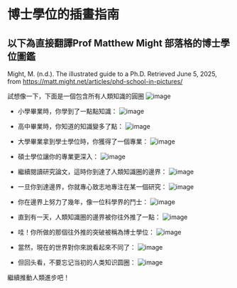 # 博士學位的插畫指南
## 以下為直接翻譯Prof Matthew Might 部落格的博士學位圖鑑
Might, M. (n.d.). The illustrated guide to a Ph.D. Retrieved June 5, 2025, from https://matt.might.net/articles/phd-school-in-pictures/ 


試想像一下，下面是一個包含所有人類知識的圓圈
![image](https://github.com/user-attachments/assets/bdd2ee83-2e22-4bc1-91c1-39da149c0998)


- 小學畢業時，你學到了一點點知識：
![image](https://github.com/user-attachments/assets/91f1e93f-d3b6-4ac7-b81d-d2fb789808a5)


- 高中畢業時，你知道的知識變多了點：
![image](https://github.com/user-attachments/assets/357b22c4-391e-46a9-b762-4ea0fecbe7eb)

- 大學畢業拿到學士學位時，你獲得了一個專業：
![image](https://github.com/user-attachments/assets/df0bc5bb-d4cd-47d1-a6e6-416a97205bac)

- 碩士學位讓你的專業更深入：
![image](https://github.com/user-attachments/assets/c4a5bc07-114f-4fbf-aae8-daf5f25948c7)

- 繼續閱讀研究論文，這時你到達了人類知識圈的邊界：
![image](https://github.com/user-attachments/assets/10f0888b-8a28-488c-a405-06d0f68fb27e)

- 一旦你到達邊界，你就專心致志地專注在某一個研究：
![image](https://github.com/user-attachments/assets/577530eb-0f8d-4c71-a867-ecb254376c8c)

- 你在邊界上努力了幾年，像一位科學界的鬥士：
![image](https://github.com/user-attachments/assets/9ac4c37e-2a7f-4bc3-8690-54adb545ec07)

- 直到有一天，人類知識圈的邊界被你往外推了一點：
![image](https://github.com/user-attachments/assets/4a0c9880-4af5-4adf-a520-329c300c7935)

- 哇！你所做的那個往外推的突破被稱為博士學位：
![image](https://github.com/user-attachments/assets/aefd93eb-41f0-4fe9-8109-222de3a52476)

- 當然，現在的世界對你來說看起來不同了：
![image](https://github.com/user-attachments/assets/94eba984-cc5e-48a1-8706-46934c5f6485)

- 但回头看，不要忘记当初的人类知识圆圈：
![image](https://github.com/user-attachments/assets/046e6118-b732-4059-8bf9-fe7a6a102647)

繼續推動人類進步吧！


